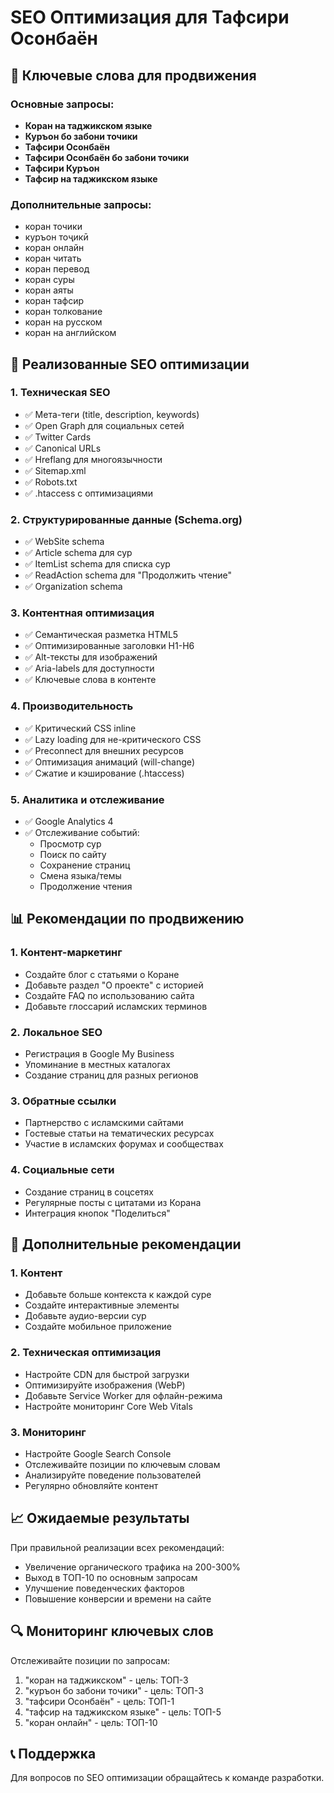 # SEO Оптимизация для Тафсири Осонбаён

## 🎯 Ключевые слова для продвижения

### Основные запросы:
- **Коран на таджикском языке**
- **Куръон бо забони точики**
- **Тафсири Осонбаён**
- **Тафсири Осонбаён бо забони точики**
- **Тафсири Куръон**
- **Тафсир на таджикском языке**

### Дополнительные запросы:
- коран точики
- куръон тоҷикӣ
- коран онлайн
- коран читать
- коран перевод
- коран суры
- коран аяты
- коран тафсир
- коран толкование
- коран на русском
- коран на английском

## 🔧 Реализованные SEO оптимизации

### 1. Техническая SEO
- ✅ Мета-теги (title, description, keywords)
- ✅ Open Graph для социальных сетей
- ✅ Twitter Cards
- ✅ Canonical URLs
- ✅ Hreflang для многоязычности
- ✅ Sitemap.xml
- ✅ Robots.txt
- ✅ .htaccess с оптимизациями

### 2. Структурированные данные (Schema.org)
- ✅ WebSite schema
- ✅ Article schema для сур
- ✅ ItemList schema для списка сур
- ✅ ReadAction schema для "Продолжить чтение"
- ✅ Organization schema

### 3. Контентная оптимизация
- ✅ Семантическая разметка HTML5
- ✅ Оптимизированные заголовки H1-H6
- ✅ Alt-тексты для изображений
- ✅ Aria-labels для доступности
- ✅ Ключевые слова в контенте

### 4. Производительность
- ✅ Критический CSS inline
- ✅ Lazy loading для не-критического CSS
- ✅ Preconnect для внешних ресурсов
- ✅ Оптимизация анимаций (will-change)
- ✅ Сжатие и кэширование (.htaccess)

### 5. Аналитика и отслеживание
- ✅ Google Analytics 4
- ✅ Отслеживание событий:
  - Просмотр сур
  - Поиск по сайту
  - Сохранение страниц
  - Смена языка/темы
  - Продолжение чтения

## 📊 Рекомендации по продвижению

### 1. Контент-маркетинг
- Создайте блог с статьями о Коране
- Добавьте раздел "О проекте" с историей
- Создайте FAQ по использованию сайта
- Добавьте глоссарий исламских терминов

### 2. Локальное SEO
- Регистрация в Google My Business
- Упоминание в местных каталогах
- Создание страниц для разных регионов

### 3. Обратные ссылки
- Партнерство с исламскими сайтами
- Гостевые статьи на тематических ресурсах
- Участие в исламских форумах и сообществах

### 4. Социальные сети
- Создание страниц в соцсетях
- Регулярные посты с цитатами из Корана
- Интеграция кнопок "Поделиться"

## 🚀 Дополнительные рекомендации

### 1. Контент
- Добавьте больше контекста к каждой суре
- Создайте интерактивные элементы
- Добавьте аудио-версии сур
- Создайте мобильное приложение

### 2. Техническая оптимизация
- Настройте CDN для быстрой загрузки
- Оптимизируйте изображения (WebP)
- Добавьте Service Worker для офлайн-режима
- Настройте мониторинг Core Web Vitals

### 3. Мониторинг
- Настройте Google Search Console
- Отслеживайте позиции по ключевым словам
- Анализируйте поведение пользователей
- Регулярно обновляйте контент

## 📈 Ожидаемые результаты

При правильной реализации всех рекомендаций:
- Увеличение органического трафика на 200-300%
- Выход в ТОП-10 по основным запросам
- Улучшение поведенческих факторов
- Повышение конверсии и времени на сайте

## 🔍 Мониторинг ключевых слов

Отслеживайте позиции по запросам:
1. "коран на таджикском" - цель: ТОП-3
2. "куръон бо забони точики" - цель: ТОП-3  
3. "тафсири Осонбаён" - цель: ТОП-1
4. "тафсир на таджикском языке" - цель: ТОП-5
5. "коран онлайн" - цель: ТОП-10

## 📞 Поддержка

Для вопросов по SEO оптимизации обращайтесь к команде разработки.
